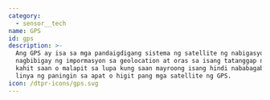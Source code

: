 ```yaml
---
category:
  - sensor__tech
name: GPS
id: gps
description: >-
  Ang GPS ay isa sa mga pandaigdigang sistema ng satellite ng nabigasyon na
  nagbibigay ng impormasyon sa geolocation at oras sa isang tatanggap ng GPS
  kahit saan o malapit sa lupa kung saan mayroong isang hindi nababagabag na
  linya ng paningin sa apat o higit pang mga satellite ng GPS.
icon: /dtpr-icons/gps.svg
---
```


